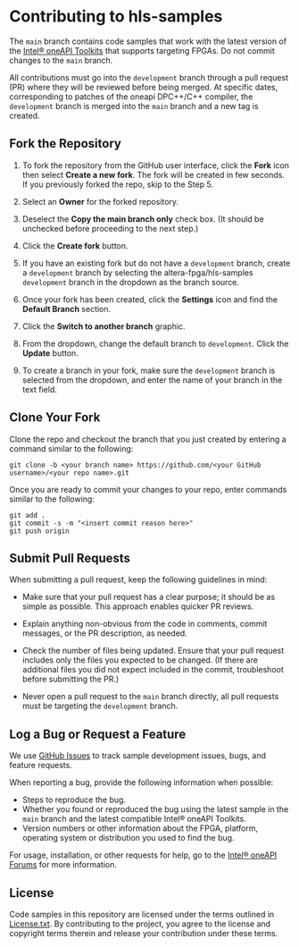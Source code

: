 # Contributing to hls-samples

The `main` branch contains code samples that work with the latest version of the [Intel® oneAPI Toolkits](https://www.intel.com/content/www/us/en/developer/tools/oneapi/toolkits.html) that supports targeting FPGAs. Do not commit changes to the `main` branch.

All contributions must go into the `development` branch through a pull request (PR) where they will be reviewed before being merged. At specific dates, corresponding to patches of the oneapi DPC++/C++ compiler, the `development` branch is merged into the `main` branch and a new tag is created.

## Fork the Repository

1. To fork the repository from the GitHub user interface, click the **Fork** icon then select **Create a new fork**. The fork will be created in few seconds. If you previously forked the repo, skip to the Step 5.

2. Select an **Owner** for the forked repository.

3. Deselect the **Copy the main branch only** check box. (It should be unchecked before proceeding to the next step.)

4. Click the **Create fork** button.

5. If you have an existing fork but do not have a `development` branch, create a `development` branch by selecting the altera-fpga/hls-samples `development` branch in the dropdown as the branch source.

6. Once your fork has been created, click the **Settings** icon and find the **Default Branch** section.

7. Click the **Switch to another branch** graphic.

8. From the dropdown, change the default branch to `development`. Click the **Update** button.

9. To create a branch in your fork, make sure the `development` branch is selected from the dropdown, and enter the name of your branch in the text field.

## Clone Your Fork

Clone the repo and checkout the branch that you just created by entering a command similar to the following:

```
git clone -b <your branch name> https://github.com/<your GitHub username>/<your repo name>.git
```

Once you are ready to commit your changes to your repo, enter commands similar to the following:

```
git add .
git commit -s -m "<insert commit reason here>"
git push origin
```

## Submit Pull Requests

When submitting a pull request, keep the following guidelines in mind:

- Make sure that your pull request has a clear purpose; it should be as simple as possible. This approach enables quicker PR reviews.

- Explain anything non-obvious from the code in comments, commit messages, or the PR description, as needed.

- Check the number of files being updated. Ensure that your pull request includes only the files you expected to be changed. (If there are additional files you did not expect included in the commit, troubleshoot before submitting the PR.)

- Never open a pull request to the `main` branch directly, all pull requests must be targeting the `development` branch.

## Log a Bug or Request a Feature

We use [GitHub Issues](https://github.com/altera-fpga/hls-samples/issues) to track sample development issues, bugs, and feature requests.

When reporting a bug, provide the following information when possible:

- Steps to reproduce the bug.
- Whether you found or reproduced the bug using the latest sample in the `main` branch and the latest compatible Intel® oneAPI Toolkits.
- Version numbers or other information about the FPGA, platform, operating system or distribution you used to find the bug.

For usage, installation, or other requests for help, go to the [Intel® oneAPI Forums](https://software.intel.com/en-us/forums/intel-oneapi-forums) for more information.

## License

Code samples in this repository are licensed under the terms outlined in [License.txt](https://github.com/altera-fpga/hls-samples/blob/main/License.txt). By contributing to the project, you agree to the license and copyright terms therein and release your contribution under these terms.

